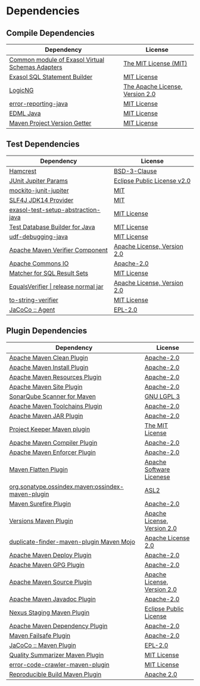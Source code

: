 <!-- @formatter:off -->
# Dependencies

## Compile Dependencies

| Dependency                                            | License                              |
| ----------------------------------------------------- | ------------------------------------ |
| [Common module of Exasol Virtual Schemas Adapters][0] | [The MIT License (MIT)][1]           |
| [Exasol SQL Statement Builder][2]                     | [MIT License][3]                     |
| [LogicNG][4]                                          | [The Apache License, Version 2.0][5] |
| [error-reporting-java][6]                             | [MIT License][7]                     |
| [EDML Java][8]                                        | [MIT License][9]                     |
| [Maven Project Version Getter][10]                    | [MIT License][11]                    |

## Test Dependencies

| Dependency                                 | License                           |
| ------------------------------------------ | --------------------------------- |
| [Hamcrest][12]                             | [BSD-3-Clause][13]                |
| [JUnit Jupiter Params][14]                 | [Eclipse Public License v2.0][15] |
| [mockito-junit-jupiter][16]                | [MIT][17]                         |
| [SLF4J JDK14 Provider][18]                 | [MIT][19]                         |
| [exasol-test-setup-abstraction-java][20]   | [MIT License][21]                 |
| [Test Database Builder for Java][22]       | [MIT License][23]                 |
| [udf-debugging-java][24]                   | [MIT License][25]                 |
| [Apache Maven Verifier Component][26]      | [Apache License, Version 2.0][5]  |
| [Apache Commons IO][27]                    | [Apache-2.0][5]                   |
| [Matcher for SQL Result Sets][28]          | [MIT License][29]                 |
| [EqualsVerifier \| release normal jar][30] | [Apache License, Version 2.0][5]  |
| [to-string-verifier][31]                   | [MIT License][32]                 |
| [JaCoCo :: Agent][33]                      | [EPL-2.0][34]                     |

## Plugin Dependencies

| Dependency                                              | License                          |
| ------------------------------------------------------- | -------------------------------- |
| [Apache Maven Clean Plugin][35]                         | [Apache-2.0][5]                  |
| [Apache Maven Install Plugin][36]                       | [Apache-2.0][5]                  |
| [Apache Maven Resources Plugin][37]                     | [Apache-2.0][5]                  |
| [Apache Maven Site Plugin][38]                          | [Apache-2.0][5]                  |
| [SonarQube Scanner for Maven][39]                       | [GNU LGPL 3][40]                 |
| [Apache Maven Toolchains Plugin][41]                    | [Apache-2.0][5]                  |
| [Apache Maven JAR Plugin][42]                           | [Apache-2.0][5]                  |
| [Project Keeper Maven plugin][43]                       | [The MIT License][44]            |
| [Apache Maven Compiler Plugin][45]                      | [Apache-2.0][5]                  |
| [Apache Maven Enforcer Plugin][46]                      | [Apache-2.0][5]                  |
| [Maven Flatten Plugin][47]                              | [Apache Software Licenese][5]    |
| [org.sonatype.ossindex.maven:ossindex-maven-plugin][48] | [ASL2][49]                       |
| [Maven Surefire Plugin][50]                             | [Apache-2.0][5]                  |
| [Versions Maven Plugin][51]                             | [Apache License, Version 2.0][5] |
| [duplicate-finder-maven-plugin Maven Mojo][52]          | [Apache License 2.0][53]         |
| [Apache Maven Deploy Plugin][54]                        | [Apache-2.0][5]                  |
| [Apache Maven GPG Plugin][55]                           | [Apache-2.0][5]                  |
| [Apache Maven Source Plugin][56]                        | [Apache License, Version 2.0][5] |
| [Apache Maven Javadoc Plugin][57]                       | [Apache-2.0][5]                  |
| [Nexus Staging Maven Plugin][58]                        | [Eclipse Public License][59]     |
| [Apache Maven Dependency Plugin][60]                    | [Apache-2.0][5]                  |
| [Maven Failsafe Plugin][61]                             | [Apache-2.0][5]                  |
| [JaCoCo :: Maven Plugin][62]                            | [EPL-2.0][34]                    |
| [Quality Summarizer Maven Plugin][63]                   | [MIT License][64]                |
| [error-code-crawler-maven-plugin][65]                   | [MIT License][66]                |
| [Reproducible Build Maven Plugin][67]                   | [Apache 2.0][49]                 |

[0]: https://github.com/exasol/virtual-schema-common-java/
[1]: https://github.com/exasol/virtual-schema-common-java/blob/main/LICENSE
[2]: https://github.com/exasol/sql-statement-builder/
[3]: https://github.com/exasol/sql-statement-builder/blob/main/LICENSE
[4]: https://www.logicng.org
[5]: https://www.apache.org/licenses/LICENSE-2.0.txt
[6]: https://github.com/exasol/error-reporting-java/
[7]: https://github.com/exasol/error-reporting-java/blob/main/LICENSE
[8]: https://github.com/exasol/edml-java/
[9]: https://github.com/exasol/edml-java/blob/main/LICENSE
[10]: https://github.com/exasol/maven-project-version-getter/
[11]: https://github.com/exasol/maven-project-version-getter/blob/main/LICENSE
[12]: http://hamcrest.org/JavaHamcrest/
[13]: https://raw.githubusercontent.com/hamcrest/JavaHamcrest/master/LICENSE
[14]: https://junit.org/junit5/
[15]: https://www.eclipse.org/legal/epl-v20.html
[16]: https://github.com/mockito/mockito
[17]: https://opensource.org/licenses/MIT
[18]: http://www.slf4j.org
[19]: https://opensource.org/license/mit
[20]: https://github.com/exasol/exasol-test-setup-abstraction-java/
[21]: https://github.com/exasol/exasol-test-setup-abstraction-java/blob/main/LICENSE
[22]: https://github.com/exasol/test-db-builder-java/
[23]: https://github.com/exasol/test-db-builder-java/blob/main/LICENSE
[24]: https://github.com/exasol/udf-debugging-java/
[25]: https://github.com/exasol/udf-debugging-java/blob/main/LICENSE
[26]: https://maven.apache.org/shared/maven-verifier/
[27]: https://commons.apache.org/proper/commons-io/
[28]: https://github.com/exasol/hamcrest-resultset-matcher/
[29]: https://github.com/exasol/hamcrest-resultset-matcher/blob/main/LICENSE
[30]: https://www.jqno.nl/equalsverifier
[31]: https://github.com/jparams/to-string-verifier
[32]: http://www.opensource.org/licenses/mit-license.php
[33]: https://www.eclemma.org/jacoco/index.html
[34]: https://www.eclipse.org/legal/epl-2.0/
[35]: https://maven.apache.org/plugins/maven-clean-plugin/
[36]: https://maven.apache.org/plugins/maven-install-plugin/
[37]: https://maven.apache.org/plugins/maven-resources-plugin/
[38]: https://maven.apache.org/plugins/maven-site-plugin/
[39]: http://docs.sonarqube.org/display/PLUG/Plugin+Library/sonar-maven-plugin
[40]: http://www.gnu.org/licenses/lgpl.txt
[41]: https://maven.apache.org/plugins/maven-toolchains-plugin/
[42]: https://maven.apache.org/plugins/maven-jar-plugin/
[43]: https://github.com/exasol/project-keeper/
[44]: https://github.com/exasol/project-keeper/blob/main/LICENSE
[45]: https://maven.apache.org/plugins/maven-compiler-plugin/
[46]: https://maven.apache.org/enforcer/maven-enforcer-plugin/
[47]: https://www.mojohaus.org/flatten-maven-plugin/
[48]: https://sonatype.github.io/ossindex-maven/maven-plugin/
[49]: http://www.apache.org/licenses/LICENSE-2.0.txt
[50]: https://maven.apache.org/surefire/maven-surefire-plugin/
[51]: https://www.mojohaus.org/versions/versions-maven-plugin/
[52]: https://basepom.github.io/duplicate-finder-maven-plugin
[53]: http://www.apache.org/licenses/LICENSE-2.0.html
[54]: https://maven.apache.org/plugins/maven-deploy-plugin/
[55]: https://maven.apache.org/plugins/maven-gpg-plugin/
[56]: https://maven.apache.org/plugins/maven-source-plugin/
[57]: https://maven.apache.org/plugins/maven-javadoc-plugin/
[58]: http://www.sonatype.com/public-parent/nexus-maven-plugins/nexus-staging/nexus-staging-maven-plugin/
[59]: http://www.eclipse.org/legal/epl-v10.html
[60]: https://maven.apache.org/plugins/maven-dependency-plugin/
[61]: https://maven.apache.org/surefire/maven-failsafe-plugin/
[62]: https://www.jacoco.org/jacoco/trunk/doc/maven.html
[63]: https://github.com/exasol/quality-summarizer-maven-plugin/
[64]: https://github.com/exasol/quality-summarizer-maven-plugin/blob/main/LICENSE
[65]: https://github.com/exasol/error-code-crawler-maven-plugin/
[66]: https://github.com/exasol/error-code-crawler-maven-plugin/blob/main/LICENSE
[67]: http://zlika.github.io/reproducible-build-maven-plugin
